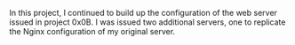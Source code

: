 In this project, I continued to build up the configuration of the web server issued in project 0x0B. I was issued two additional servers, one to replicate the Nginx configuration of my original server.